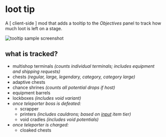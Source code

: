 # loot tip

A \[ client-side \] mod that adds a tooltip to the *Objectives* panel to track how much loot is left on a stage.

![tooltip sample screenshot](./xtra/demo.png?raw=true)

## what is tracked?

- multishop terminals *(counts individual terminals; includes equipment and shipping requests)*
- chests *(regular, large, legendary, category, category large)*
- adaptive chests
- chance shrines *(counts all potential drops if host)*
- equipment barrels
- lockboxes *(includes void variant)*
- *once teleporter boss is defeated:*
    - scrapper
    - printers *(includes cauldrons; based on <u>input</u> item tier)*
    - void cradles *(includes void potentials)*
- *once teleporter is charged:*
    - cloaked chests

<!--

## todo (maybe)
- config
    - what to display in tooltip
    - when to display in tooltip (granular?)
        - always
        - on tp boss defeat
        - on tp charged
- track more?
    - cleansing pools?
    - lunar pods?
    - blood shrines?
    - mountain shrines?
    - barrels/stalks?

## wontdo
- add proper objectives — too convenient
    - *feel free to make a dependent mod that adds this feature though*

-->

